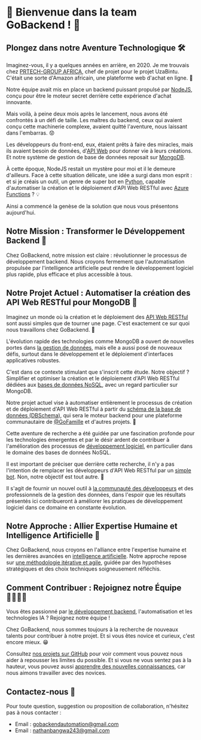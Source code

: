 # 🥳 Bienvenue dans la team GoBackend ! 🚀

## Plongez dans notre Aventure Technologique 🛠️

Imaginez-vous, il y a quelques années en arrière, en 2020. Je me trouvais chez [PRTECH-GROUP AFRICA](https://github.com/PRtech-Group), chef de projet pour le projet UzaBintu. C'était une sorte d'Amazon africain, une plateforme web d'achat en ligne. 🛒

Notre équipe avait mis en place un backend puissant propulsé par [NodeJS](https://nodejs.org/en/learn/getting-started/introduction-to-nodejs), conçu pour être le moteur secret derrière cette expérience d'achat innovante.

Mais voilà, à peine deux mois après le lancement, nous avons été confrontés à un défi de taille. Les maîtres du backend, ceux qui avaient conçu cette machinerie complexe, avaient quitté l'aventure, nous laissant dans l'embarras. 😟

Les développeurs du front-end, eux, étaient prêts à faire des miracles, mais ils avaient besoin de données, d'[API Web](https://www.redhat.com/fr/topics/api/what-are-application-programming-interfaces) pour donner vie à leurs créations. Et notre système de gestion de base de données reposait sur [MongoDB](https://www.mongodb.com/).

À cette époque, NodeJS restait un mystère pour moi et il le demeure d'ailleurs. Face à cette situation délicate, une idée a surgi dans mon esprit : et si je créais un outil, un genre de super bot en [Python](https://www.python.org/), capable d'automatiser la création et le déploiement d'API Web RESTful avec [Azure Functions](https://learn.microsoft.com/en-us/azure/azure-functions/) ? 💡

Ainsi a commencé la genèse de la solution que nous vous présentons aujourd'hui.

## Notre Mission : Transformer le Développement Backend 🌟

Chez GoBackend, notre mission est claire : révolutionner le processus de développement backend. Nous croyons fermement que l'automatisation propulsée par l'intelligence artificielle peut rendre le développement logiciel plus rapide, plus efficace et plus accessible à tous.

## Notre Projet Actuel : Automatiser la création des API Web RESTful pour MongoDB 🤖

Imaginez un monde où la création et le déploiement des [API Web RESTful](https://www.redhat.com/fr/topics/api/what-is-a-rest-api) sont aussi simples que de tourner une page. C'est exactement ce sur quoi nous travaillons chez GoBackend. 🤗

L'évolution rapide des technologies comme MongoDB a ouvert de nouvelles portes dans [la gestion de données](https://www.oracle.com/fr/database/what-is-data-management/), mais elle a aussi posé de nouveaux défis, surtout dans le développement et le déploiement d'interfaces applicatives robustes.

C'est dans ce contexte stimulant que s'inscrit cette étude. Notre objectif ? Simplifier et optimiser la création et le déploiement d'API Web RESTful dédiées aux [bases de données NoSQL](https://www.oracle.com/fr/database/nosql/what-is-nosql/), avec un regard particulier sur MongoDB.

Notre projet actuel vise à automatiser entièrement le processus de création et de déploiement d'API Web RESTful à partir du [schéma de la base de données (DBSchema)](https://www.ibm.com/fr-fr/topics/database-schema), qui sera le moteur backend pour une plateforme communautaire de [@GoFamille](https://github.com/GoFamille) et d'autres projets. 🤩

Cette aventure de recherche a été guidée par une fascination profonde pour les technologies émergentes et par le désir ardent de contribuer à l'amélioration des processus de [développement logiciel](https://www.ibm.com/fr-fr/topics/software-development), en particulier dans le domaine des bases de données NoSQL.

Il est important de préciser que derrière cette recherche, il n'y a pas l'intention de remplacer les développeurs d'API Web RESTful par un [simple bot](https://aws.amazon.com/fr/what-is/bot/). Non, notre objectif est tout autre. 🎯

Il s'agit de fournir un nouvel outil à [la communauté des développeurs](https://www.linkedin.com/pulse/comment-les-communaut%C3%A9s-contribuent-au-d%C3%A9veloppement-des-bernard-ng/?originalSubdomain=fr) et des professionnels de la gestion des données, dans l'espoir que les résultats présentés ici contribueront à améliorer les pratiques de développement logiciel dans ce domaine en constante évolution.

## Notre Approche : Allier Expertise Humaine et Intelligence Artificielle 🧠

Chez GoBackend, nous croyons en l'alliance entre l'expertise humaine et les dernières avancées en [intelligence artificielle](https://www.netapp.com/fr/artificial-intelligence/what-is-artificial-intelligence/). Notre approche repose sur [une méthodologie itérative et agile](https://slack.com/intl/fr-fr/blog/collaboration/methode-agile), guidée par des hypothèses stratégiques et des choix techniques soigneusement réfléchis.

## Comment Contribuer : Rejoignez notre Équipe 👨‍👩‍👧‍👦

Vous êtes passionné par [le développement backend](https://anakine.io/fiches-metiers-tech/developpeur-back-end/), l'automatisation et les technologies IA ? Rejoignez notre équipe ! 

Chez GoBackend, nous sommes toujours à la recherche de nouveaux talents pour contribuer à notre projet. Et si vous êtes novice et curieux, c'est encore mieux. 😁

Consultez [nos projets sur GitHub](https://github.com/orgs/GoBackend/repositories) pour voir comment vous pouvez nous aider à repousser les limites du possible. Et si vous ne vous sentez pas à la hauteur, vous pouvez aussi [apprendre des nouvelles connaissances](https://learn.microsoft.com/fr-fr/training/), car nous aimons travailler avec des novices. 

## Contactez-nous 📧

Pour toute question, suggestion ou proposition de collaboration, n'hésitez pas à nous contacter :

- Email : gobackendautomation@gmail.com
- Email : nathanbangwa243@gmail.com
